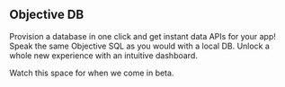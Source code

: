 ## Objective DB

Provision a database in one click and get instant data APIs for your app! Speak the same Objective SQL as you would with a local DB. Unlock a whole new experience with an intuitive dashboard.

Watch this space for when we come in beta.